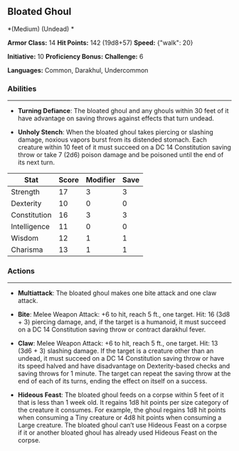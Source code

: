 ## Bloated Ghoul
*(Medium) (Undead) *

**Armor Class:** 14
**Hit Points:** 142 (19d8+57)
**Speed:** {"walk": 20}

**Initiative:** 10
**Proficiency Bonus:**
**Challenge:** 6

**Languages:** Common, Darakhul, Undercommon

### Abilities
 --- 
- **Turning Defiance**: The bloated ghoul and any ghouls within 30 feet of it have advantage on saving throws against effects that turn undead.

- **Unholy Stench**: When the bloated ghoul takes piercing or slashing damage, noxious vapors burst from its distended stomach. Each creature within 10 feet of it must succeed on a DC 14 Constitution saving throw or take 7 (2d6) poison damage and be poisoned until the end of its next turn.



| Stat | Score | Modifier | Save |
| ---- | ---- | ---- | ---- |
| Strength | 17 | 3 | 3 |
| Dexterity | 10 | 0 | 0 |
| Constitution | 16 | 3 | 3 |
| Intelligence | 11 | 0 | 0 |
| Wisdom | 12 | 1 | 1 |
| Charisma | 13 | 1 | 1 |

### Actions
 --- 
- **Multiattack**: The bloated ghoul makes one bite attack and one claw attack.

- **Bite**: Melee Weapon Attack: +6 to hit, reach 5 ft., one target. Hit: 16 (3d8 + 3) piercing damage, and, if the target is a humanoid, it must succeed on a DC 14 Constitution saving throw or contract darakhul fever.

- **Claw**: Melee Weapon Attack: +6 to hit, reach 5 ft., one target. Hit: 13 (3d6 + 3) slashing damage. If the target is a creature other than an undead, it must succeed on a DC 14 Constitution saving throw or have its speed halved and have disadvantage on Dexterity-based checks and saving throws for 1 minute. The target can repeat the saving throw at the end of each of its turns, ending the effect on itself on a success.

- **Hideous Feast**: The bloated ghoul feeds on a corpse within 5 feet of it that is less than 1 week old. It regains 1d8 hit points per size category of the creature it consumes. For example, the ghoul regains 1d8 hit points when consuming a Tiny creature or 4d8 hit points when consuming a Large creature. The bloated ghoul can’t use Hideous Feast on a corpse if it or another bloated ghoul has already used Hideous Feast on the corpse.

